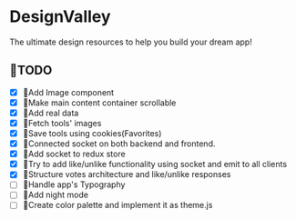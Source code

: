 # DesignValley

The ultimate design resources to help you build your dream app!

## 🚧TODO

- [x] 💄Add Image component
- [x] 🔌Make main content container scrollable
- [x] 🔌Add real data
- [x] 🔌Fetch tools' images
- [x] 🔌Save tools using cookies(Favorites)
- [x] 🔌Connected socket on both backend and frontend.
- [x] 🔌Add socket to redux store
- [x] 🔌Try to add like/unlike functionality using socket and emit to all clients
- [x] 🔌Structure votes architecture and like/unlike responses
- [ ] 💄Handle app's Typography
- [ ] 💄Add night mode
- [ ] 💄Create color palette and implement it as theme.js
